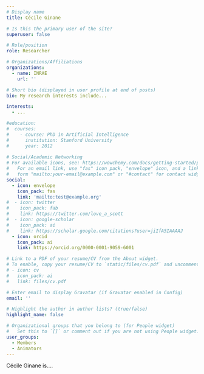 ```yaml
---
# Display name
title: Cécile Ginane

# Is this the primary user of the site?
superuser: false

# Role/position
role: Researcher

# Organizations/Affiliations
organizations:
  - name: INRAE
    url: ''

# Short bio (displayed in user profile at end of posts)
bio: My research interests include...

interests:
  - ...

#education:
#  courses:
#    - course: PhD in Artificial Intelligence
#      institution: Stanford University
#      year: 2012
 
# Social/Academic Networking
# For available icons, see: https://wowchemy.com/docs/getting-started/page-builder/#icons
#   For an email link, use "fas" icon pack, "envelope" icon, and a link in the
#   form "mailto:your-email@example.com" or "#contact" for contact widget.
social:
  - icon: envelope
    icon_pack: fas
    link: 'mailto:test@example.org'
#  - icon: twitter
#    icon_pack: fab
#    link: https://twitter.com/love_a_scott
#  - icon: google-scholar
#    icon_pack: ai
#    link: https://scholar.google.com/citations?user=jiIfA5IAAAAJ
  - icon: orcid
    icon_pack: ai
    link: https://orcid.org/0000-0001-9059-6001

# Link to a PDF of your resume/CV from the About widget.
# To enable, copy your resume/CV to `static/files/cv.pdf` and uncomment the lines below.
# - icon: cv
#   icon_pack: ai
#   link: files/cv.pdf

# Enter email to display Gravatar (if Gravatar enabled in Config)
email: ''

# Highlight the author in author lists? (true/false)
highlight_name: false

# Organizational groups that you belong to (for People widget)
#   Set this to `[]` or comment out if you are not using People widget.
user_groups:
  - Members
  - Animators
---
```


Cécile Ginane is....
